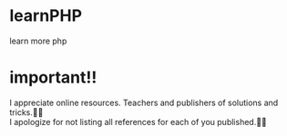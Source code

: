 # learnPHP

learn more php

# important!!

I appreciate online resources. Teachers and publishers of solutions and tricks.🙏🏻  
I apologize for not listing all references for each of you published.🙏🏻
